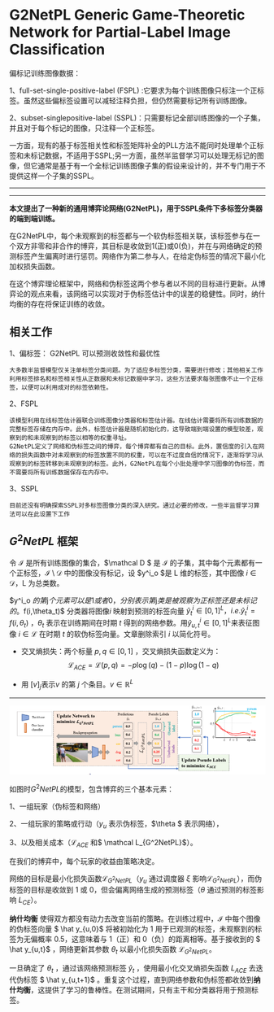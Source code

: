 # G2NetPL Generic Game-Theoretic Network for Partial-Label Image Classification


偏标记训练图像数据：

1、full-set-single-positive-label (FSPL) :它要求为每个训练图像只标注一个正标签。虽然这些偏标签设置可以减轻注释负担，但仍然需要标记所有训练图像。

2、subset-singlepositive-label (SSPL)：只需要标记全部训练图像的一个子集，并且对于每个标记的图像，只注释一个正标签。

一方面，现有的基于标签相关性和标签矩阵补全的PLL方法不能同时处理单个正标签和未标记数据，不适用于SSPL;另一方面，虽然半监督学习可以处理无标记的图像，但它通常是基于有一个全标记训练图像子集的假设来设计的，并不专门用于不提供这样一个子集的SSPL。

***
***

**本文提出了一种新的通用博弈论网络(G2NetPL)，用于SSPL条件下多标签分类器的端到端训练。**

在G2NetPL中，每个未观察到的标签都与一个软伪标签相关联，该标签参与在一个双方非零和非合作的博弈，其目标是收敛到1(正)或0(负)，并在与网络确定的预测标签产生偏离时进行惩罚。网络作为第二参与人，在给定伪标签的情况下最小化加权损失函数。

在这个博弈理论框架中，网络和伪标签这两个参与者以不同的目标进行更新。从博弈论的观点来看，该网络可以实现对于伪标签估计中的误差的稳健性。同时，纳什均衡的存在将保证训练的收敛。


## 相关工作


1、偏标签：
    G2NetPL 可以预测收敛性和最优性

    大多数半监督模型仅关注单标签分类问题。为了适应多标签分类，需要进行修改；其他相关工作利用标签排名和标签相关性从正数据和未标记数据中学习，这些方法要求每张图像不止一个正标签，以便可以利用成对的标签依赖性。

2、FSPL

    该模型利用在线标签估计器联合训练图像分类器和标签估计器。在线估计需要将所有训练数据的完整标签存储在内存中。此外，标签估计器是随机初始化的，这导致端到端设置的模型较差，观察到的和未观察到的标签以相等的权重寻址。
    G2NetPL定义了网络和伪标签之间的博弈，每个博弈都有自己的目标。此外，置信度的引入在网络的损失函数中对未观察到的标签放置不同的权重，可以在不过度自信的情况下，逐渐将学习从观察到的标签转移到未观察到的标签。此外，G2NetPL在每个小批处理中学习图像的伪标签，而不需要将所有训练数据保存在内存中。

3、SSPL

    目前还没有明确探索SSPL对多标签图像分类的深入研究。通过必要的修改，一些半监督学习算法可以在此设置下工作


## $G^2NetPL$ 框架

令 $\mathcal I$ 是所有训练图像的集合，$\mathcal D $ 是 $\mathcal I$ 的子集，其中每个元素都有一个正标签，$\mathcal I \setminus \mathcal D$ 中的图像没有标记，设 $y^i_o $是 L 维的标签，其中图像 $i \in \mathcal D$，L 为总类数。

$y^i_o $的第$j$个元素可以是1或者0，分别表示第$j$类是被观察为正标签还是未标记的。$f(i,\theta_t)$ 分类器将图像$i$ 映射到预测的标签向量 $\hat y^i_t  \in  [0,1]^L ， i.e. \hat y^i_t = f(i,\theta_t)$ ，$\theta_t$ 表示在训练期间在时期 $t$ 得到的网络参数。用$\hat y ^i _{u,t} \in [0,1]^L$来表征图像 $i\in \mathcal L$ 在时期 $t$ 的软伪标签向量。文章删除索引 $i$ 以简化符号。

* 交叉熵损失：两个标量 $p,q \in [0,1]$ ，交叉熵损失函数定义为： $$\mathcal L_{ACE} =\mathcal L(p,q) = -p \log(q) - (1-p)\log(1-q)$$

* 用 $[v]_j$表示$v$ 的第 $j$ 个条目。$v \in \mathbb R^L$

***

![模型](./img/G2NetPL%E6%A1%86%E6%9E%B6.png)


如图时$G^2NetPL$的模型，包含博弈的三个基本元素：

1、一组玩家（伪标签和网络）

2、一组玩家的策略或行动（$y_u$ 表示伪标签，$\theta $ 表示网络），

3、以及相关成本（$\mathcal L_{ACE}$ 和$ \mathcal L_{G^2NetPL}$）。

在我们的博弈中，每个玩家的收益由策略决定。

网络的目标是最小化损失函数$\mathcal L_{G^2NetPL}$（$y_u$ 通过调度器 $\xi$ 影响$\mathcal L_{G^2NetPL}$），而伪标签的目标是收敛到 1 或 0，但会偏离网络生成的预测标签（$\theta$ 通过预测的标签影响 $L_{CE}$）。

**纳什均衡** 使得双方都没有动力去改变当前的策略。在训练过程中，$\mathcal I$ 中每个图像的伪标签向量 $ \hat y_{u,0}$ 将被初始化为 1 用于已观测的标签，未观察到的标签为无偏概率 0.5，这意味着与 1（正）和 0（负）的距离相等。基于接收到的 $ \hat y_{u,t}$ ，网络更新其参数 $\theta_t$ 以最小化损失函数 $\mathcal L_{G^2NetPL}$。

一旦确定了 $\theta_t$ ，通过该网络预测标签 $\hat y_t$ ，使用最小化交叉熵损失函数 $L_{ACE}$ 去迭代伪标签 $ \hat y_{u,t+1}$ 。重复这个过程，直到网络参数和伪标签都收敛到**纳什均衡**，这提供了学习的鲁棒性。在测试期间，只有主干和分类器将用于预测标签。


